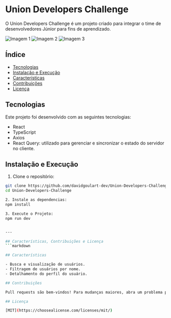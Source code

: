# Union Developers Challenge

O Union Developers Challenge é um projeto criado para integrar o time de desenvolvedores Júnior para fins de aprendizado.

![Imagem 1](https://imgur.com/a/Gaxyxmv)
![Imagem 2](https://imgur.com/a/fwBACDH)
![Imagem 3](https://imgur.com/a/Z5KjWUL)

## Índice

- [Tecnologias](#tecnologias)
- [Instalação e Execução](#instalação-e-execução)
- [Características](#características)
- [Contribuições](#contribuições)
- [Licença](#licença)

## Tecnologias

Este projeto foi desenvolvido com as seguintes tecnologias:

- React
- TypeScript
- Axios
- React Query: utilizado para gerenciar e sincronizar o estado do servidor no cliente.

## Instalação e Execução

1. Clone o repositório:

```bash
git clone https://github.com/davidgoulart-dev/Union-Developers-Challenge.git
cd Union-Developers-Challenge

2. Instale as dependencias:
npm install

3. Execute o Projeto:
npm run dev


---

## Características, Contribuições e Licença
```markdown

## Características

- Busca e visualização de usuários.
- Filtragem de usuários por nome.
- Detalhamento do perfil do usuário.

## Contribuições

Pull requests são bem-vindos! Para mudanças maiores, abra um problema primeiro para discutir o que você gostaria de mudar. Certifique-se de testar suas mudanças antes de enviar.

## Licença

[MIT](https://choosealicense.com/licenses/mit/)
